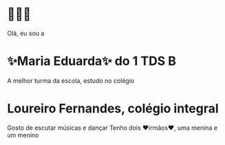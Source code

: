 # 💜🎶💜
Olá, eu sou a 
# ✨Maria Eduarda✨ do 1 TDS B
A melhor turma da escola, estudo no colégio
# Loureiro Fernandes, colégio integral
Gosto de escutar músicas e dançar
Tenho dois ❤irmãos❤, uma menina e um menino

